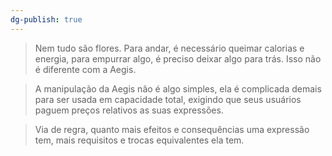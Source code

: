 ```yaml
---
dg-publish: true
---
```




> Nem tudo são flores. Para andar, é necessário queimar calorias e energia, para empurrar algo, é preciso deixar algo para trás. Isso não é diferente com a Aegis.

> A manipulação da Aegis não é algo simples, ela é complicada demais para ser usada em capacidade total, exigindo que seus usuários paguem preços relativos as suas expressões.

> Via de regra, quanto mais efeitos e consequências uma expressão tem, mais requisitos e trocas equivalentes ela tem. 